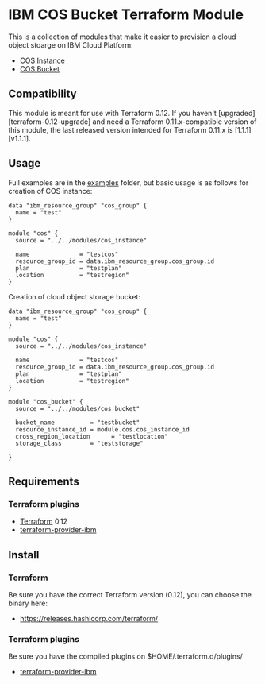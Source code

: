 # IBM COS Bucket Terraform Module

This is a collection of modules that make it easier to provision a cloud object stoarge on IBM Cloud Platform:
* [COS Instance](modules/cos_instance)
* [COS Bucket](modules/cos_bucket)

## Compatibility

This module is meant for use with Terraform 0.12. If you haven't
[upgraded][terraform-0.12-upgrade] and need a Terraform 0.11.x-compatible
version of this module, the last released version intended for Terraform 0.11.x
is [1.1.1][v1.1.1].

## Usage

Full examples are in the [examples](./examples/) folder, but basic usage is as follows for creation of COS instance:

```hcl
data "ibm_resource_group" "cos_group" {
  name = "test"
}

module "cos" {
  source = "../../modules/cos_instance"

  name              = "testcos"
  resource_group_id = data.ibm_resource_group.cos_group.id
  plan              = "testplan"
  location          = "testregion"
}

```

Creation of cloud object storage bucket:

```hcl
data "ibm_resource_group" "cos_group" {
  name = "test"
}

module "cos" {
  source = "../../modules/cos_instance"

  name              = "testcos"
  resource_group_id = data.ibm_resource_group.cos_group.id
  plan              = "testplan"
  location          = "testregion"
}

module "cos_bucket" {
  source = "../../modules/cos_bucket"

  bucket_name          = "testbucket"
  resource_instance_id = module.cos.cos_instance_id  
  cross_region_location      = "testlocation"
  storage_class        = "teststorage"

}
```

## Requirements

### Terraform plugins

- [Terraform](https://www.terraform.io/downloads.html) 0.12
- [terraform-provider-ibm](https://github.com/IBM-Cloud/terraform-provider-ibm) 

## Install

### Terraform

Be sure you have the correct Terraform version (0.12), you can choose the binary here:
- https://releases.hashicorp.com/terraform/

### Terraform plugins

Be sure you have the compiled plugins on $HOME/.terraform.d/plugins/

- [terraform-provider-ibm](https://github.com/IBM-Cloud/terraform-provider-ibm) 
